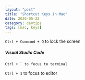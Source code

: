 ```yaml
---
layout: "post"
title: "Shortcut Keys in Mac"
date: 2020-05-22
category: devtips
tags: [mac, keys]
---
```


`Ctrl + Command + Q` to lock the screen


##### Visual Studio Code
```
Ctrl + ` to focus to terminal
```
`Ctrl + 1` to focus to editor


